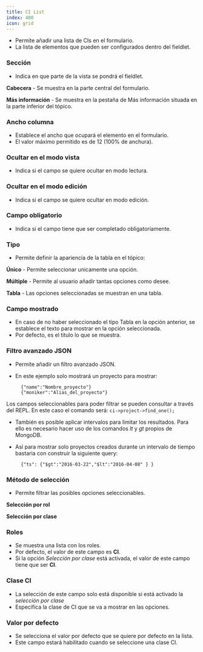 ```yaml
---
title: CI List
index: 400
icon: grid
---
```

* Permite añadir una lista de CIs en el formulario.
* La lista de elementos que pueden ser configurados dentro del fieldlet.


### Sección
* Indica en que parte de la vista se pondrá el fieldlet.

**Cabecera** - Se muestra en la parte central del formulario.

**Más información** - Se muestra en la pestaña de Más información situada en la parte inferior del tópico.



### Ancho columna
* Establece el ancho que ocupará el elemento en el formulario.
* El valor máximo permitido es de 12 (100% de anchura).


### Ocultar en el modo vista
* Indica si el campo se quiere ocultar en modo lectura.


### Ocultar en el modo edición
* Indica si el campo se quiere ocultar en modo edición.


### Campo obligatorio
* Indica si el campo tiene que ser completado obligatoriamente.


### Tipo
* Permite definir la apariencia de la tabla en el tópico:  

**Único** - Permite seleccionar unicamente una opción.

**Múltiple** - Permite al usuario añadir tantas opciones como desee.

**Tabla** - Las opciones seleccionadas se muestran en una tabla.


### Campo mostrado
* En caso de no haber seleccionado el tipo Tabla en la opción anterior, se establece el texto para mostrar en la opción seleccionada.
* Por defecto, es el titulo lo que se muestra.


### Filtro avanzado JSON
* Permite añadir un filtro avanzado JSON.
* En este ejemplo solo mostrará un proyecto para mostrar:

        {"name":"Nombre_proyecto"}
        {"moniker":"Alias_del_proyecto"}



Los campos seleccionables para poder filtrar se pueden consultar a través del REPL. En este caso el comando será: `ci->project->find_one();`

* También es posible aplicar intervalos para limitar los resultados. Para ello es necesario hacer uso de los comandos *lt* y *gt* propios de MongoDB.
* Así para mostrar solo proyectos creados durante un intervalo de tiempo bastaria con construir la siguiente query:

        {"ts": {"$gt":"2016-03-22","$lt":"2016-04-08" } }



### Método de selección
* Permite filtrar las posibles opciones seleccionables.

**Selección por rol**

**Selección por clase**


### Roles
* Se muestra una lista con los roles.
* Por defecto, el valor de este campo es **CI**.
* Si la opción *Selección por clase* está activada, el valor de este campo tiene que ser **CI**.


### Clase CI
* La selección de este campo solo está disponible si está activado la *selección por clase*
* Especifica la clase de CI que se va a mostrar en las opciones.


### Valor por defecto
* Se selecciona el valor por defecto que se quiere por defecto en la lista.
* Este campo estará habilitado cuando se seleccione una clase CI.

